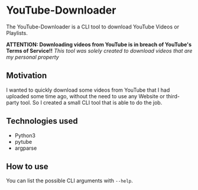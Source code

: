 # YouTube-Downloader
The YouTube-Downloader is a CLI tool to download YouTube Videos or Playlists. 

**ATTENTION: Downloading videos from YouTube is in breach of YouTube's Terms of Service!!**
*This tool was solely created to download videos that are my personal property*

## Motivation
I wanted to quickly download some videos from YouTube that I had uploaded some time ago, without the need to use any Website or third-party tool.
So I created a small CLI tool that is able to do the job.

## Technologies used
- Python3
- pytube
- argparse

## How to use
You can list the possible CLI arguments with `--help`.
